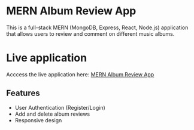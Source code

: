 # MERN Album Review App

This is a full-stack MERN (MongoDB, Express, React, Node.js) application that allows users to review and comment on different music albums.

# Live application
Acccess the live application here: [MERN Album Review App](https://mernalbum-frontend.onrender.com)


## Features
- User Authentication (Register/Login)
- Add and delete album reviews
- Responsive design
